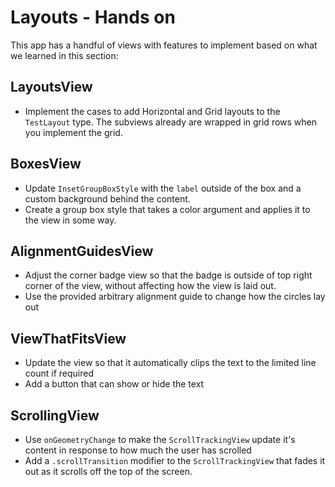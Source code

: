 # Layouts - Hands on

This app has a handful of views with features to implement based on what we learned in this section:

## LayoutsView

- Implement the cases to add Horizontal and Grid layouts to the `TestLayout` type. The subviews already are wrapped in grid rows when you implement the grid.

## BoxesView

- Update `InsetGroupBoxStyle` with the `label` outside of the box and a custom background behind the content.
- Create a group box style that takes a color argument and applies it to the view in some way.

## AlignmentGuidesView

- Adjust the corner badge view so that the badge is outside of top right corner of the view, without affecting how the view is laid out.
- Use the provided arbitrary alignment guide to change how the circles lay out

## ViewThatFitsView

- Update the view so that it automatically clips the text to the limited line count if required
- Add a button that can show or hide the text

## ScrollingView

- Use `onGeometryChange` to make the `ScrollTrackingView` update it's content in response to how much the user has scrolled
- Add a `.scrollTransition` modifier to the `ScrollTrackingView` that fades it out as it scrolls off the top of the screen.
